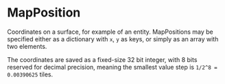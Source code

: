 # MapPosition

Coordinates on a surface, for example of an entity. MapPositions may be specified either as a dictionary with `x`, `y` as keys, or simply as an array with two elements.

The coordinates are saved as a fixed-size 32 bit integer, with 8 bits reserved for decimal precision, meaning the smallest value step is `1/2^8 = 0.00390625` tiles.

